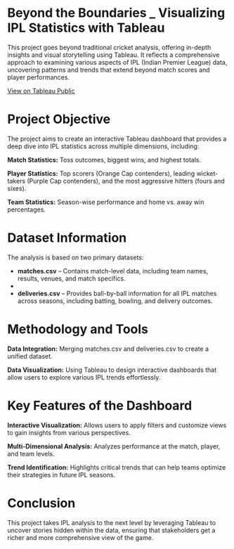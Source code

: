 # Beyond the Boundaries _ Visualizing IPL Statistics with Tableau

 This project goes beyond traditional cricket analysis, offering in-depth insights and visual storytelling using Tableau. It reflects a comprehensive approach to examining various aspects of IPL (Indian Premier League) data, uncovering patterns and trends that extend beyond match scores and player performances.



[View on Tableau Public](https://public.tableau.com/views/BeyondtheBoundaries_VisualizingIPLStatisticswithTableau/TeamStatistics?:language=en-US&:sid=&:redirect=auth&:display_count=n&:origin=viz_share_link)

# Project Objective
 The project aims to create an interactive Tableau dashboard that provides a deep dive into IPL statistics across multiple dimensions, including:

**Match Statistics:** Toss outcomes, biggest wins, and highest totals.

**Player Statistics:** Top scorers (Orange Cap contenders), leading wicket-takers (Purple Cap contenders), and the most aggressive hitters (fours and sixes).

**Team Statistics:** Season-wise performance and home vs. away win percentages.


# Dataset Information
The analysis is based on two primary datasets:

- **matches.csv** – Contains match-level data, including team names, results, venues, and match specifics.
- 
- **deliveries.csv** – Provides ball-by-ball information for all IPL matches across seasons, including batting, bowling, and delivery outcomes.


# Methodology and Tools

**Data Integration:** Merging matches.csv and deliveries.csv to create a unified dataset.

**Data Visualization:** Using Tableau to design interactive dashboards that allow users to explore various IPL trends effortlessly.


# Key Features of the Dashboard

**Interactive Visualization:** Allows users to apply filters and customize views to gain insights from various perspectives.

**Multi-Dimensional Analysis:** Analyzes performance at the match, player, and team levels.

**Trend Identification:** Highlights critical trends that can help teams optimize their strategies in future IPL seasons.


# Conclusion

 This project takes IPL analysis to the next level by leveraging Tableau to uncover stories hidden within the data, ensuring that stakeholders get a richer and more comprehensive view of the game.
